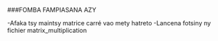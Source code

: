 ###FOMBA FAMPIASANA AZY

-Afaka tsy maintsy matrice carré vao mety hatreto 
-Lancena fotsiny ny fichier matrix_multiplication
